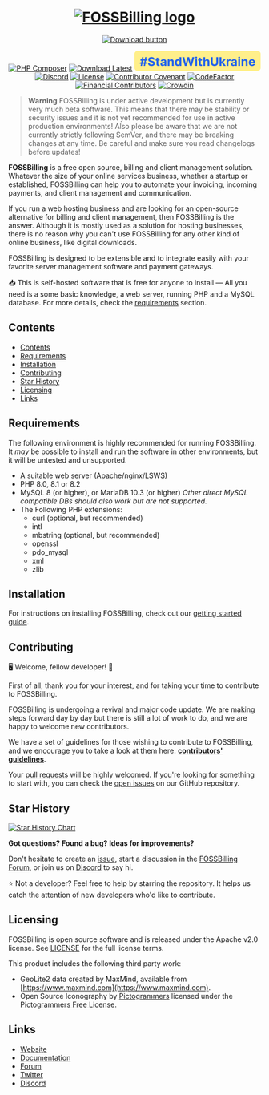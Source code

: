 <h1 align="center">
  <br>
  <a href="https://fossbilling.org/">
    <picture>
      <source media="(prefers-color-scheme: dark)" srcset="https://raw.githubusercontent.com/FOSSBilling/fossbilling.org/main/public/img/wordmark-white.png">
      <img alt="FOSSBilling logo" src="https://raw.githubusercontent.com/FOSSBilling/fossbilling.org/main/public/img/wordmark-black.png" height="100">
    </picture>
  </a>
  <br>
</h1>

<div align="center">

<a href="https://fossbilling.org/downloads/"><img src="https://raw.githubusercontent.com/FOSSBilling/fossbilling.org/main/public/img/gh-download-button.png" alt="Download button" width="400"/></a>

[![PHP Composer](https://github.com/FOSSBilling/FOSSBilling/actions/workflows/php-ci.yml/badge.svg)](https://github.com/FOSSBilling/FOSSBilling/actions/workflows/php-ci.yml)
[![Download Latest](https://img.shields.io/github/downloads/FOSSBilling/FOSSBilling/total)](https://github.com/FOSSBilling/FOSSBilling/releases/latest)
[![Stand With Ukraine](https://raw.githubusercontent.com/vshymanskyy/StandWithUkraine/main/badges/StandWithUkraine.svg)](https://stand-with-ukraine.pp.ua)
[![Discord](https://img.shields.io/discord/747432407757488179?color=%237289FA&logo=discord&logoColor=%23FFF)](https://fossbilling.org/discord)
[![License](https://img.shields.io/badge/License-Apache%202.0-blue.svg)](https://opensource.org/licenses/Apache-2.0)
[![Contributor Covenant](https://img.shields.io/badge/Contributor%20Covenant-2.1-4baaaa.svg)](CODE_OF_CONDUCT.md) 
[![CodeFactor](https://www.codefactor.io/repository/github/FOSSBilling/FOSSBilling/badge)](https://www.codefactor.io/repository/github/fossbilling/fossbilling)
[![Financial Contributors](https://opencollective.com/FOSSBilling/tiers/badge.svg?color=brightgreen)](https://opencollective.com/fossbilling)
[![Crowdin](https://badges.crowdin.net/e/c70c78b4ab1e71424ce53dcf6bca9b12/localized.svg)](https://fossbilling.crowdin.com/FOSSBilling)
</div>

> **Warning**
> FOSSBilling is under active development but is currently very much beta software. This means that there may be stability or security issues and it is not yet recommended for use in active production environments! Also please be aware that we are not currently strictly following SemVer, and there may be breaking changes at any time. Be careful and make sure you read changelogs before updates!

**FOSSBilling** is a free open source, billing and client management solution. Whatever the size of your online services business, whether a startup or established, FOSSBilling can help you to automate your invoicing, incoming payments, and client management and communication.

If you run a web hosting business and are looking for an open-source alternative for billing and client management, then FOSSBilling is the answer. Although it is mostly used as a solution for hosting businesses, there is no reason why you can't use FOSSBilling for any other kind of online business, like digital downloads.

FOSSBilling is designed to be extensible and to integrate easily with your favorite server management software and payment gateways.

📥 This is self-hosted software that is free for anyone to install — All you need is a some basic knowledge, a web server, running PHP and a MySQL database. For more details, check the [requirements](#requirements) section.

## Contents

- [Contents](#contents)
- [Requirements](#requirements)
- [Installation](#installation)
- [Contributing](#contributing)
- [Star History](#star-history)
- [Licensing](#licensing)
- [Links](#links)

## Requirements

The following environment is highly recommended for running FOSSBilling. It *may* be possible to install and run the software in other environments, but it will be untested and unsupported.

- A suitable web server (Apache/nginx/LSWS)
- PHP 8.0, 8.1 or 8.2
- MySQL 8 (or higher), or MariaDB 10.3 (or higher) *Other direct MySQL compatible DBs should also work but are not supported.*
- The Following PHP extensions:
  - curl (optional, but recommended)
  - intl
  - mbstring (optional, but recommended)
  - openssl
  - pdo_mysql
  - xml
  - zlib

## Installation

For instructions on installing FOSSBilling, check out our [getting started guide](https://fossbilling.org/docs/getting-started).  

## Contributing

🖥️ Welcome, fellow developer! 🙂

First of all, thank you for your interest, and for taking your time to contribute to FOSSBilling.

FOSSBilling is undergoing a revival and major code update. We are making steps forward day by day but there is still a lot of work to do, and we are happy to welcome new contributors. 

We have a set of guidelines for those wishing to contribute to FOSSBilling, and we encourage you to take a look at them here: **[contributors' guidelines](https://github.com/FOSSBilling/FOSSBilling/blob/master/CONTRIBUTING.md)**.

Your [pull requests](https://github.com/FOSSBilling/FOSSBilling/pulls) will be highly welcomed. If you're looking for something to start with, you can check the [open issues](https://github.com/FOSSBilling/FOSSBilling/issues) on our GitHub repository.

## Star History

[![Star History Chart](https://api.star-history.com/svg?repos=FOSSBilling/FOSSBilling&type=Date)](https://star-history.com/#FOSSBilling/FOSSBilling&Date)

**Got questions? Found a bug? Ideas for improvements?**

Don't hesitate to create an [issue](https://github.com/FOSSBilling/FOSSBilling/issues), start a discussion in the [FOSSBilling Forum](https://forum.fossbilling.org/), or join us on [Discord](https://fossbilling.org/discord) to say hi.

⭐ Not a developer? Feel free to help by starring the repository. It helps us catch the attention of new developers who'd like to contribute.

## Licensing

FOSSBilling is open source software and is released under the Apache v2.0 license. See [LICENSE](https://github.com/FOSSBilling/FOSSBilling/blob/master/LICENSE) for the full license terms.

This product includes the following third party work:

- GeoLite2 data created by MaxMind, available from [https://www.maxmind.com](https://www.maxmind.com).
- Open Source Iconography by [Pictogrammers](https://pictogrammers.com/) licensed under the [Pictogrammers Free License](https://pictogrammers.com/docs/general/license/).

## Links

- [Website](https://www.fossbilling.org/)
- [Documentation](https://fossbilling.org/docs)
- [Forum](https://forum.fossbilling.org)
- [Twitter](https://twitter.com/FOSSBilling)
- [Discord](https://fossbilling.org/discord)
